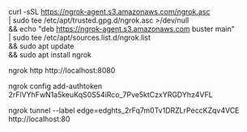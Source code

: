 curl -sSL https://ngrok-agent.s3.amazonaws.com/ngrok.asc \
	| sudo tee /etc/apt/trusted.gpg.d/ngrok.asc >/dev/null \
	&& echo "deb https://ngrok-agent.s3.amazonaws.com buster main" \
	| sudo tee /etc/apt/sources.list.d/ngrok.list \
	&& sudo apt update \
	&& sudo apt install ngrok


ngrok http http://localhost:8080



ngrok config add-authtoken 2rFlVYhFwN1a5keuKqS0S54iRco_7Pve5ktCzxYRGDYhz4VFL



ngrok tunnel --label edge=edghts_2rFq7m0Tv1DRZLrPeccKZqv4VCE http://localhost:80
